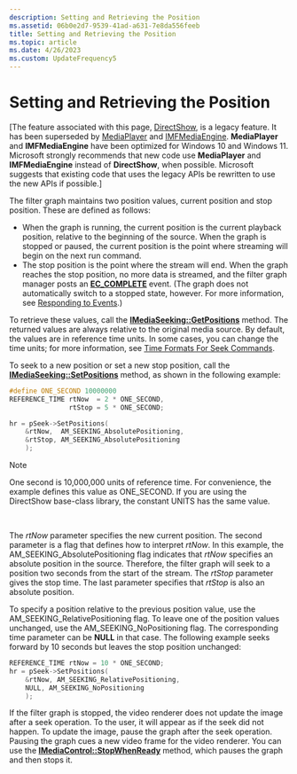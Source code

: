 ```yaml
---
description: Setting and Retrieving the Position
ms.assetid: 06b0e2d7-9539-41ad-a631-7e8da556feeb
title: Setting and Retrieving the Position
ms.topic: article
ms.date: 4/26/2023
ms.custom: UpdateFrequency5
---
```


# Setting and Retrieving the Position

\[The feature associated with this page, [DirectShow](/windows/win32/directshow/directshow), is a legacy feature. It has been superseded by [MediaPlayer](/uwp/api/Windows.Media.Playback.MediaPlayer) and [IMFMediaEngine](/windows/win32/api/mfmediaengine/nn-mfmediaengine-imfmediaengine). **MediaPlayer** and **IMFMediaEngine** have been optimized for Windows 10 and Windows 11. Microsoft strongly recommends that new code use **MediaPlayer** and **IMFMediaEngine** instead of **DirectShow**, when possible. Microsoft suggests that existing code that uses the legacy APIs be rewritten to use the new APIs if possible.\]

The filter graph maintains two position values, current position and stop position. These are defined as follows:

-   When the graph is running, the current position is the current playback position, relative to the beginning of the source. When the graph is stopped or paused, the current position is the point where streaming will begin on the next run command.
-   The stop position is the point where the stream will end. When the graph reaches the stop position, no more data is streamed, and the filter graph manager posts an [**EC\_COMPLETE**](ec-complete.md) event. (The graph does not automatically switch to a stopped state, however. For more information, see [Responding to Events](responding-to-events.md).)

To retrieve these values, call the [**IMediaSeeking::GetPositions**](/windows/desktop/api/Strmif/nf-strmif-imediaseeking-getpositions) method. The returned values are always relative to the original media source. By default, the values are in reference time units. In some cases, you can change the time units; for more information, see [Time Formats For Seek Commands](time-formats-for-seek-commands.md).

To seek to a new position or set a new stop position, call the [**IMediaSeeking::SetPositions**](/windows/desktop/api/Strmif/nf-strmif-imediaseeking-setpositions) method, as shown in the following example:


```C++
#define ONE_SECOND 10000000
REFERENCE_TIME rtNow  = 2 * ONE_SECOND, 
               rtStop = 5 * ONE_SECOND;

hr = pSeek->SetPositions(
    &rtNow,  AM_SEEKING_AbsolutePositioning, 
    &rtStop, AM_SEEKING_AbsolutePositioning
    );
```



> [!Note]  
> One second is 10,000,000 units of reference time. For convenience, the example defines this value as ONE\_SECOND. If you are using the DirectShow base-class library, the constant UNITS has the same value.

 

The *rtNow* parameter specifies the new current position. The second parameter is a flag that defines how to interpret *rtNow*. In this example, the AM\_SEEKING\_AbsolutePositioning flag indicates that *rtNow* specifies an absolute position in the source. Therefore, the filter graph will seek to a position two seconds from the start of the stream. The *rtStop* parameter gives the stop time. The last parameter specifies that *rtStop* is also an absolute position.

To specify a position relative to the previous position value, use the AM\_SEEKING\_RelativePositioning flag. To leave one of the position values unchanged, use the AM\_SEEKING\_NoPositioning flag. The corresponding time parameter can be **NULL** in that case. The following example seeks forward by 10 seconds but leaves the stop position unchanged:


```C++
REFERENCE_TIME rtNow = 10 * ONE_SECOND;
hr = pSeek->SetPositions(
    &rtNow, AM_SEEKING_RelativePositioning, 
    NULL, AM_SEEKING_NoPositioning
    );
```



If the filter graph is stopped, the video renderer does not update the image after a seek operation. To the user, it will appear as if the seek did not happen. To update the image, pause the graph after the seek operation. Pausing the graph cues a new video frame for the video renderer. You can use the [**IMediaControl::StopWhenReady**](/windows/desktop/api/Control/nf-control-imediacontrol-stopwhenready) method, which pauses the graph and then stops it.

 

 



